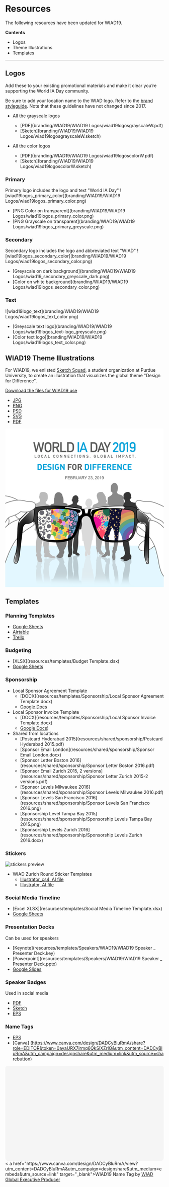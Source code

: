 # Resources

The following resources have been updated for WIAD19.

**Contents**
- Logos
- Theme Illustrations
- Templates

---

## Logos

Add these to your existing promotional materials and make it clear you’re supporting the World IA Day community.

Be sure to add your location name to the WIAD logo. Refer to the [brand styleguide](branding/WIAD17/WIAD17-Brand-guidelines.pdf). Note that these guidelines have not changed since 2017.

- All the grayscale logos
  - [PDF](branding/WIAD19/WIAD19 Logos/wiad19logosgrayscaleW.pdf)
  - [Sketch](branding/WIAD19/WIAD19 Logos/wiad19logosgrayscaleW.sketch)

- All the color logos
  - [PDF](branding/WIAD19/WIAD19 Logos/wiad19logoscolorW.pdf)
  - [Sketch](branding/WIAD19/WIAD19 Logos/wiad19logoscolorW.sketch)

### Primary
Primary logo includes the logo and text "World IA Day"
![wiad19logos_primary_color](branding/WIAD19/WIAD19 Logos/wiad19logos_primary_color.png)
- [PNG Color on transparent](branding/WIAD19/WIAD19 Logos/wiad19logos_primary_color.png)
- [PNG Grayscale on transparent](branding/WIAD19/WIAD19 Logos/wiad19logos_primary_greyscale.png)

### Secondary
Secondary logo includes the logo and abbreviated text "WIAD"
![wiad19logos_secondary_color](branding/WIAD19/WIAD19 Logos/wiad19logos_secondary_color.png)
- [Greyscale on dark background](branding/WIAD19/WIAD19 Logos/wiad19_secondary_greyscale_dark.png)
- [Color on white background](branding/WIAD19/WIAD19 Logos/wiad19logos_secondary_color.png)

### Text
![wiad19logo_text](branding/WIAD19/WIAD19 Logos/wiad19logos_text_color.png)
- [Greyscale text logo](branding/WIAD19/WIAD19 Logos/wiad19logos_text-logo_greyscale.png)
- [Color text logo](branding/WIAD19/WIAD19 Logos/wiad19logos_text_color.png)

## WIAD19 Theme Illustrations
For WIAD19, we enlisted [Sketch Squad](https://www.facebook.com/SketchSquad123/), a student organization at Purdue University, to create an illustration that visualizes the global theme "Design for Difference".

[Download the files for WIAD19 use](branding/WIAD19/WIAD19_theme_illustration.zip)
- [JPG](branding/WIAD19/WIAD19_theme_illustration/WIAD19_designfordifference.jpg)
- [PNG](branding/WIAD19/WIAD19_theme_illustration/WIAD19_designfordifference.png)
- [PSD](branding/WIAD19/WIAD19_theme_illustration/WIAD19_designfordifference.psd)
- [SVG](branding/WIAD19/WIAD19_theme_illustration/WIAD19_designfordifference.svg)
- [PDF](branding/WIAD19/WIAD19_theme_illustration/WIAD19_designfordifference.pdf)

![WIAD19_theme_illustration created by SketchSquad](branding/WIAD19/WIAD19_theme_illustration/WIAD19_designfordifference.png)


## Templates

### Planning Templates
- [Google Sheets](https://docs.google.com/spreadsheets/d/1UhHgN5sBw4mg1OFH4Om9L_H7WkYimvYdTvfjwkuryj0/edit?usp=sharing)
- [Airtable](https://airtable.com/shr9Duzt4BGyMnFqB)
- [Trello](https://trello.com/b/G89JhAqo)

### Budgeting
- [XLSX](resources/templates/Budget Template.xlsx)
- [Google Sheets](https://drive.google.com/open?id=1xzoZakOEnPWtNcXJGPXyeMr4FBkduF_fV-FPRmWLHOA)

### Sponsorship
- Local Sponsor Agreement Template
  - [DOCX](resources/templates/Sponsorship/Local Sponsor Agreement Template.docx)
  - [Google Docs](https://drive.google.com/open?id=1sLRu-6qQ8ayuO58EVBRcrQEpnpy6aAMmOuZqDNEa5KA)
- Local Sponsor Invoice Template
  - [DOCX](resources/templates/Sponsorship/Local Sponsor Invoice Template.docx)
  - [Google Docs](https://drive.google.com/open?id=1vyTt7ob5eDKWHPVeeJGFl1YZOycsyEn-b9jo-3iTMSQ))
- Shared from locations
    - [Postcard Hyderabad 2015](resources/shared/sponsorship/Postcard Hyderabad 2015.pdf)
    - [Sponsor Email London](resources/shared/sponsorship/Sponsor Email London.docx)
    - [Sponsor Letter Boston 2016](resources/shared/sponsorship/Sponsor Letter Boston 2016.pdf)
    - [Sponsor Email Zurich 2015, 2 versions](resources/shared/sponsorship/Sponsor Letter Zurich 2015-2 versions.pdf)
    - [Sponsor Levels Milwaukee 2016](resources/shared/sponsorship/Sponsor Levels Milwaukee 2016.pdf)
    - [Sponsor Levels San Francisco 2016](resources/shared/sponsorship/Sponsor Levels San Francisco 2016.png)
    - [Sponsorship Level Tampa Bay 2015](resources/shared/sponsorship/Sponsorship Levels Tampa Bay 2015.png)
    - [Sponsorship Levels Zurich 2016](resources/shared/sponsorship/Sponsorship Levels Zurich 2016.docx)

### Stickers
![stickers preview](https://drive.google.com/open?id=0BxSSYaHvRUf1UVRCazJUR2g1LXM)
- WIAD Zurich Round Sticker Templates
  - [Illustrator_cs4, AI file](https://drive.google.com/open?id=0BxSSYaHvRUf1YUhGQzRTVTJVYTA)
  - [Illustrator, AI file](https://drive.google.com/open?id=0BxSSYaHvRUf1elQtUk5CaGh3QVU)

### Social Media Timeline
- [Excel XLSX](resources/templates/Social Media Timeline Template.xlsx)
- [Google Sheets](https://docs.google.com/spreadsheets/d/1CUj-dDC5GT_jNJiF0Ij9YwjespKvM_pVVtdpxL_Xjqk/edit?usp=sharing)

### Presentation Decks
Can be used for speakers
- [Keynote](resources/templates/Speakers/WIAD19/WIAD19 Speaker _ Presenter Deck.key)
- [Powerpoint](resources/templates/Speakers/WIAD19/WIAD19 Speaker _ Presenter Deck.pptx)
- [Google Slides](https://docs.google.com/presentation/d/1731ppMLXU9RWSaIsqNwo9BAzLCzerRTyf35tcrYtqUk/edit?usp=sharing)

### Speaker Badges
Used in social media
- [PDF](resources/templates/Speakers/WIAD19/WIAD19-SOCIAL_SQUARE_SPEAKER.pdf)
- [Sketch](resources/templates/Speakers/WIAD19/WIAD19-SOCIAL_SQUARE_SPEAKER.sketch)
- [EPS](resources/templates/Speakers/WIAD19/WIAD19-SOCIAL_SQUARE_SPEAKER.eps)

### Name Tags
- [EPS](resources/templates/WIAD_NAMETAGS.eps)
- [Canva] (https://www.canva.com/design/DADCyBluRmA/share?role=EDITOR&token=0ayaURX7irmq6QkSlXZrlQ&utm_content=DADCyBluRmA&utm_campaign=designshare&utm_medium=link&utm_source=sharebutton)

<div class="canva-embed" data-height-ratio="0.5882" data-design-id="DADCyBluRmA" style="padding:58.81999999999999% 5px 5px 5px;background:rgba(0,0,0,0.03);border-radius:8px;"></div>
<script async src="https://sdk.canva.com/v1/embed.js"></script>< a href="https://www.canva.com/design/DADCyBluRmA/view?utm_content=DADCyBluRmA&utm_campaign=designshare&utm_medium=embeds&utm_source=link" target="_blank">WIAD19 Name Tag</a> by <a href="https://www.canva.com/producer95?utm_campaign=designshare&utm_medium=embeds&utm_source=link" target="_blank">WIAD Global Executive Producer</a>
